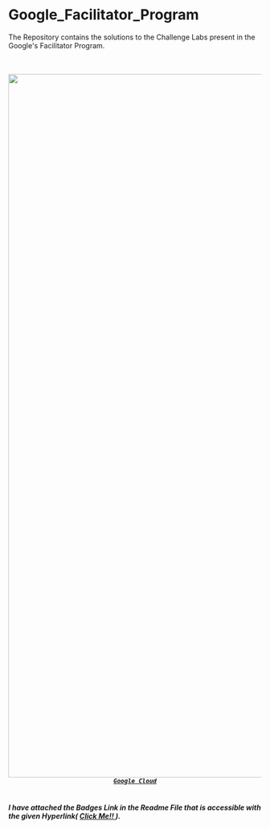 # Google_Facilitator_Program
The Repository contains the solutions to the Challenge Labs present in the Google's Facilitator Program.
<br>
<h5 align="center">
  <code>
    <a href="https://www.cloudskillsboost.google/public_profiles/fcac9c78-30f6-4364-a98c-8302db27e391" title="Google Cloud"><img width="1400"
         src ="https://storage.googleapis.com/gweb-uniblog-publish-prod/images/BlogHeader_Set2_D.max-1000x1000.png">Google Cloud</a>
      </code>
</h5>

<h5> I have attached the Badges Link in the Readme File that is accessible with the given Hyperlink( <a href="https://www.cloudskillsboost.google/public_profiles/fcac9c78-30f6-4364-a98c-8302db27e391" title="Google Cloud"> Click Me!! </a>). </h5>
